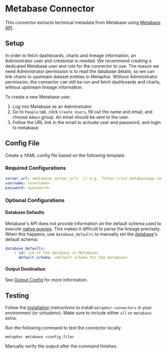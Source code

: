 # Metabase Connector

This connector extracts technical metadata from Metabase using [Metabase API](https://www.metabase.com/learn/administration/metabase-api.html).

## Setup

In order to fetch dashboards, charts and lineage information, an Administrator user and credential is needed. We recommend creating a dedicated Metabase user and role for the connector to use. The reason we need Administrator permission is to read the database details, so we can link charts to upstream dataset entities in Metaphor. Without Administrator permission, the connector can still be run and fetch dashboards and charts, without upstream lineage information.

To create a new Metabase user:
1. Log into Metabase as an Administrator.
2. Go to `People` tab, click `Create Users`, fill out the name and email, and choose `Admin` group. An email should be sent to the user. 
3. Follow the URL link in the email to activate user and password, and login to metabase.

## Config File

Create a YAML config file based on the following template.

### Required Configurations

```yaml
server_url: <metabase_server_url>  // e.g. "https://xxx.metabaseapp.com" for Metabase Cloud
username: <username>
password: <password>
```

### Optional Configurations

#### Database Defaults

Metabase's API does not provide information on the default schema used to execute [native queries](https://www.metabase.com/glossary/native_query). This makes it difficult to parse the lineage precisely. When this happens, use `database_defaults` to manually set the [database](https://www.metabase.com/docs/latest/databases/start)'s default schema:

```yaml
database_defaults:
    - id: <id of the database in Metabase>
      default_schema: <default schema for the database>
```

#### Output Destination

See [Output Config](../common/docs/output.md) for more information.

## Testing

Follow the [Installation](../../README.md) instructions to install `metaphor-connectors` in your environment (or virtualenv). Make sure to include either `all` or `metabase` extra.

Run the following command to test the connector locally:

```shell
metaphor metabase <config_file>
```

Manually verify the output after the command finishes.
